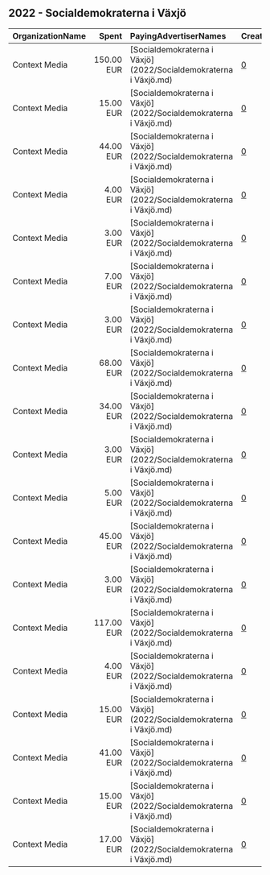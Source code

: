 ## 2022 - Socialdemokraterna i Växjö 
|OrganizationName|Spent|PayingAdvertiserNames|CreativeUrls|Impressions|Genders|AgeBrackets|CountryCodes|BillingAddresses|CandidateBallotInformation|
|:---|---:|:---|:---|---:|:---|:---|:---|:---|:---|
|Context Media|150.00 EUR|[Socialdemokraterna i Växjö](2022/Socialdemokraterna i Växjö.md)|[0](https://www.snap.com/political-ads/asset/0f069c040796ecb8684b8b3d3adbb5835630fe311029b305406af4d1644d3274?mediaType=jpeg)|24,806|FEMALE|18-35|sweden|"Västra Norrlandsgatan 7 ,UMEÅ,90327,SE"|Socialdemokraterna i Vaxjo|
|Context Media|15.00 EUR|[Socialdemokraterna i Växjö](2022/Socialdemokraterna i Växjö.md)|[0](https://www.snap.com/political-ads/asset/86de2f562255cd57a558e0d6058a01d73a2afdc67f60eff61e434170b535c007?mediaType=png)|2,457||18+|sweden|"Västra Norrlandsgatan 7 ,UMEÅ,90327,SE"|Socialdemokraterna i Vaxjo|
|Context Media|44.00 EUR|[Socialdemokraterna i Växjö](2022/Socialdemokraterna i Växjö.md)|[0](https://www.snap.com/political-ads/asset/0e94c8ecae9abd097dfdad8e0090a6199a8ab791fd5b9b122b55828978bcf173?mediaType=png)|10,245||18+|sweden|"Västra Norrlandsgatan 7 ,UMEÅ,90327,SE"|Socialdemokraterna i Vaxjo|
|Context Media|4.00 EUR|[Socialdemokraterna i Växjö](2022/Socialdemokraterna i Växjö.md)|[0](https://www.snap.com/political-ads/asset/d3a7c77abb3b41ef0ce2079d251d58d8c21294a2e9b5c3a79f8bfd7e00e81bb5?mediaType=png)|1,133||18+|sweden|"Västra Norrlandsgatan 7 ,UMEÅ,90327,SE"|Socialdemokraterna i Vaxjo|
|Context Media|3.00 EUR|[Socialdemokraterna i Växjö](2022/Socialdemokraterna i Växjö.md)|[0](https://www.snap.com/political-ads/asset/edb72d7f63c76af6b4e3a9b382465bd623b72af3bcce669b56f34b9930e2a31f?mediaType=mp4)|762||18+|sweden|"Västra Norrlandsgatan 7 ,UMEÅ,90327,SE"|Socialdemokraterna i Vaxjo|
|Context Media|7.00 EUR|[Socialdemokraterna i Växjö](2022/Socialdemokraterna i Växjö.md)|[0](https://www.snap.com/political-ads/asset/ef9142b37f65901940a7d142f271dcab88bb2d0f710ed1e08973b7247c97c609?mediaType=png)|1,419||18+|sweden|"Västra Norrlandsgatan 7 ,UMEÅ,90327,SE"|Socialdemokraterna i Vaxjo|
|Context Media|3.00 EUR|[Socialdemokraterna i Växjö](2022/Socialdemokraterna i Växjö.md)|[0](https://www.snap.com/political-ads/asset/784f7e0b708067a68936a4b1091e08ba386216aab57e3b2b1660637941454375?mediaType=png)|919||18+|sweden|"Västra Norrlandsgatan 7 ,UMEÅ,90327,SE"|Socialdemokraterna i Vaxjo|
|Context Media|68.00 EUR|[Socialdemokraterna i Växjö](2022/Socialdemokraterna i Växjö.md)|[0](https://www.snap.com/political-ads/asset/dd7110bbf106c979a6a4c760b7de04f226666d73eb408b9d1ca4cf7108f935b2?mediaType=mp4)|11,122||18+|sweden|"Västra Norrlandsgatan 7 ,UMEÅ,90327,SE"|Socialdemokraterna i Vaxjo|
|Context Media|34.00 EUR|[Socialdemokraterna i Växjö](2022/Socialdemokraterna i Växjö.md)|[0](https://www.snap.com/political-ads/asset/20024ca20c3e922f5c93bcf688e95b3c53045cf16f508096dc954382076744ec?mediaType=mp4)|5,178||18+|sweden|"Västra Norrlandsgatan 7 ,UMEÅ,90327,SE"|Socialdemokraterna i Vaxjo|
|Context Media|3.00 EUR|[Socialdemokraterna i Växjö](2022/Socialdemokraterna i Växjö.md)|[0](https://www.snap.com/political-ads/asset/713cdc3a3abb9994f80cb79f6e70fe1f70b8e6f62a526b86e5395adf47068dec?mediaType=png)|988||18+|sweden|"Västra Norrlandsgatan 7 ,UMEÅ,90327,SE"|Socialdemokraterna i Vaxjo|
|Context Media|5.00 EUR|[Socialdemokraterna i Växjö](2022/Socialdemokraterna i Växjö.md)|[0](https://www.snap.com/political-ads/asset/27d0a0318d9a063b4ebe00ad7e47ab15b609505779ac33f0cbe994952846e6b4?mediaType=png)|1,917||18+|sweden|"Västra Norrlandsgatan 7 ,UMEÅ,90327,SE"|Socialdemokraterna i Vaxjo|
|Context Media|45.00 EUR|[Socialdemokraterna i Växjö](2022/Socialdemokraterna i Växjö.md)|[0](https://www.snap.com/political-ads/asset/310cdfe974cc4633326bab166cab2e9acc83082d9a7115d55f8019412ceca388?mediaType=png)|9,677||17+|sweden|"Västra Norrlandsgatan 7 ,UMEÅ,90327,SE"|Socialdemokraterna i Vaxjo|
|Context Media|3.00 EUR|[Socialdemokraterna i Växjö](2022/Socialdemokraterna i Växjö.md)|[0](https://www.snap.com/political-ads/asset/f3ac9e3621719fae87723a19007b73a3999cc627d81937e3a56f2f571748c7f8?mediaType=png)|1,120||18+|sweden|"Västra Norrlandsgatan 7 ,UMEÅ,90327,SE"|Socialdemokraterna i Vaxjo|
|Context Media|117.00 EUR|[Socialdemokraterna i Växjö](2022/Socialdemokraterna i Växjö.md)|[0](https://www.snap.com/political-ads/asset/b27fcef4a4bb9c4de3a9fe0a3938f7ea45b0c60eb6f302f183531a9f3bb27e14?mediaType=png)|21,883||17+|sweden|"Västra Norrlandsgatan 7 ,UMEÅ,90327,SE"|Socialdemokraterna i Vaxjo|
|Context Media|4.00 EUR|[Socialdemokraterna i Växjö](2022/Socialdemokraterna i Växjö.md)|[0](https://www.snap.com/political-ads/asset/1b7828ec1e17609909995eb327be4e72900f10a86051791ea5eab569601b08f9?mediaType=png)|1,032||18+|sweden|"Västra Norrlandsgatan 7 ,UMEÅ,90327,SE"|Socialdemokraterna i Vaxjo|
|Context Media|15.00 EUR|[Socialdemokraterna i Växjö](2022/Socialdemokraterna i Växjö.md)|[0](https://www.snap.com/political-ads/asset/ebe1e491d4de5454bef6886e9b2c2febb8c1be37b5ec39f803397116bbf856b3?mediaType=png)|4,904||17+|sweden|"Västra Norrlandsgatan 7 ,UMEÅ,90327,SE"|Socialdemokraterna i Vaxjo|
|Context Media|41.00 EUR|[Socialdemokraterna i Växjö](2022/Socialdemokraterna i Växjö.md)|[0](https://www.snap.com/political-ads/asset/1601b0940d5fe49350933d3db51abd799417653c5d4fcaa9fbea295a4fceb9c3?mediaType=png)|7,951||18+|sweden|"Västra Norrlandsgatan 7 ,UMEÅ,90327,SE"|Socialdemokraterna i Vaxjo|
|Context Media|15.00 EUR|[Socialdemokraterna i Växjö](2022/Socialdemokraterna i Växjö.md)|[0](https://www.snap.com/political-ads/asset/0eb9c32a7522c7f2809029b4ea868fb82c5f590c39823bf28448e44c2da6047f?mediaType=png)|4,210||17+|sweden|"Västra Norrlandsgatan 7 ,UMEÅ,90327,SE"|Socialdemokraterna i Vaxjo|
|Context Media|17.00 EUR|[Socialdemokraterna i Växjö](2022/Socialdemokraterna i Växjö.md)|[0](https://www.snap.com/political-ads/asset/1d65d8a719401c9f4d594af75184e3095182a6876647ec671484d6474214259d?mediaType=png)|5,009||17+|sweden|"Västra Norrlandsgatan 7 ,UMEÅ,90327,SE"|Socialdemokraterna i Vaxjo|
